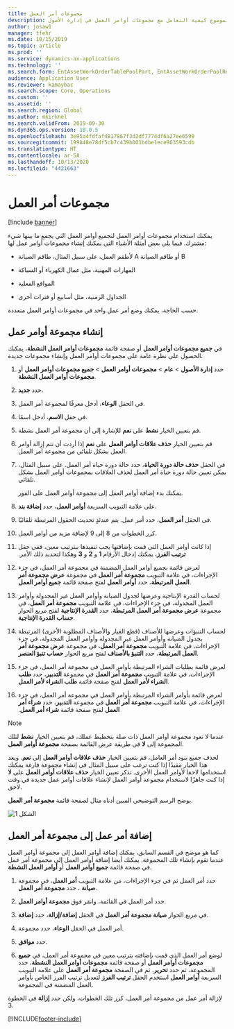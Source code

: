 ```yaml
---
title: مجموعات أمر العمل
description: يصف هذا الموضوع كيفية التعامل مع مجموعات أوامر العمل في إدارة الأصول.
author: josaw1
manager: tfehr
ms.date: 10/15/2019
ms.topic: article
ms.prod: ''
ms.service: dynamics-ax-applications
ms.technology: ''
ms.search.form: EntAssetWorkOrderTablePoolPart, EntAssetWorkOrderPoolReferenceInfoPart, EntAssetWorkOrderPool, EntAssetWorkOrderPoolPreviewPart
audience: Application User
ms.reviewer: kamaybac
ms.search.scope: Core, Operations
ms.custom: ''
ms.assetid: ''
ms.search.region: Global
ms.author: mkirknel
ms.search.validFrom: 2019-09-30
ms.dyn365.ops.version: 10.0.5
ms.openlocfilehash: 3e95a4fdfaf4817867f3d2df7774df6a27ee6599
ms.sourcegitcommit: 199848e78df5cb7c439b001bdbe1ece963593cdb
ms.translationtype: HT
ms.contentlocale: ar-SA
ms.lasthandoff: 10/13/2020
ms.locfileid: "4421663"
---
```

# <a name="work-order-pools"></a>مجموعات أمر العمل

[!include [banner](../../includes/banner.md)]


يمكنك استخدام مجموعات أوامر العمل لتجميع أوامر العمل التي يجمع ما بينها شيء مشترك. فيما يلي بعض أمثلة الأشياء التي يمكنك إنشاء مجموعات أوامر عمل لها:

- لأطقم العمل، على سبيل المثال، طاقم الصيانة A أو طاقم الصيانة B  

- المهارات المهنية، مثل عمال الكهرباء أو السباكة  

- المواقع الفعلية  

- الجداول الزمنية، مثل أسابيع أو فترات أخرى  

حسب الحاجة، يمكنك وضع أمر عمل واحد في مجموعات أوامر العمل متعددة.


## <a name="create-a-work-order-pool"></a>إنشاء مجموعة أوامر عمل

في **جميع مجموعات أوامر العمل** أو صفحة قائمة **مجموعات أوامر العمل النشطة**، يمكنك الحصول على نظرة عامة على مجموعات أوامر العمل وإنشاء مجموعات جديدة.

1. حدد **إدارة الأصول** > **عام** > **مجموعات أوامر العمل** > **جميع مجموعات أوامر العمل** أو **مجموعات أوامر العمل النشطة**.

2. حدد **جديد**.

3. في الحقل **الوعاء**، أدخل معرفًا لمجموعة أمر العمل.

4. في حقل **الاسم**، أدخل اسمًا.

5. قم بتعيين الخيار **نشط** على **نعم** للإشارة إلى أن مجموعة أمر العمل نشطة.

6. قم بتعيين الخيار **حذف علاقات أوامر العمل** على **نعم** إذا أردت أن تتم إزالة أوامر العمل بشكل تلقائي من مجموعة أمر العمل.

7. في الحقل **حذف حالة دورة الحياة**، حدد حالة دورة حياة أمر العمل. على سبيل المثال، يمكن تعيين حالة دورة حياة أمر العمل لحذف العلاقات بمجموعات أوامر العمل بشكل تلقائي.

    يمكنك بدء إضافة أوامر العمل إلى مجموعة أوامر العمل على الفور.

8. على علامة التبويب السريعة **أوامر العمل**، حدد **إضافة بند**.

9. في الحقل **أمر العمل**، حدد أمر عمل. يتم عندئذٍ تحديث الحقول المرتبطة تلقائيًا.

10. كرر الخطوات من 8 إلى 9 لإضافة مزيد من أوامر العمل.

11. إذا كانت أوامر العمل التي قمت بإضافتها يجب تنفيذها ببترتيب معين، ففي حقل **‏‫ترتيب الفرز**، يمكنك إدخال الأرقام **1** و **2** و **3** وهكذا لتحديد ذلك الأمر.

12. لعرض قائمة بجميع أوامر العمل المضمنة في مجموعة أمر العمل، في جزء الإجراءات، في علامة التبويب **مجموعة أمر العمل** في مجموعة **عرض مجموعة أمر العمل المرتبطة**، حدد **أوامر العمل** لفتح صفحة قائمة **جميع أوامر العمل**.

13. لحساب القدرة الإنتاجية وعرضها لجدول الصيانة وأوامر العمل غير المجدولة وأوامر العمل المجدولة، في جزء الإجراءات، في علامة التبويب **مجموعة أمر العمل**، في مجموعة **عرض مجموعة أمر العمل المرتبطة**، حدد **القدرة الإنتاجية** لفتح مربع الحوار **حساب القدرة الإنتاجية**.

14. لحساب التنبؤات وعرضها للأصناف (قطع الغيار والأصناف المطلوبة الأخرى) المرتبطة بجدول الصيانة وأوامر العمل غير المجدولة وأوامر العمل المجدولة، في جزء الإجراءات، في علامة التبويب **مجموعة أمر العمل**، في مجموعة **عرض مجموعة أمر العمل المرتبطة**، حدد **‏‫التنبؤ بالأصناف‬** لفتح مربع الحوار **‏‫حساب تنبؤ العنصر‬**.

15. لعرض قائمة بطلبات الشراء المرتبطة بأوامر العمل في مجموعة أمر العمل، في جزء الإجراءات، في علامة التبويب **مجموعة أمر العمل** في مجموعة **التدبير‬**، حدد **‏‫طلب الشراء لأمر العمل‬** لفتح صفحة قائمة **‏‫طلب الشراء لأمر العمل‬**.

16. لعرض قائمة بأوامر الشراء المرتبطة بأوامر العمل في مجموعة أمر العمل، في جزء الإجراءات، في علامة التبويب **مجموعة أمر العمل** في مجموعة **التدبير‬**، حدد **‏‫‏‫شراء أمر العمل‬** لفتح صفحة قائمة **‏‫‏‫شراء أمر العمل‬**.

>[!NOTE]
>عندما لا تعود مجموعة أوامر العمل ذات صلة بتخطيط عملك، قم بتعيين الخيار **نشط** لتلك المجموعة إلى **لا** في طريقة عرض القائمة بصفحة **مجموعة أوامر العمل**.

لحذف جميع بنود أمر العامل، قم بتعيين الخيار **حذف علاقات أوامر العمل** إلى **نعم**. ويعد هذا الخيار مفيدًا إذا كنت ترغب على سبيل المثال في إنشاء مجموعة فارغة يمكنك استخدامها لاحقا لأوامر العمل الأخرى. تذكر تعيين الخيار **حذف علاقات أوامر العمل** على **لا** إذا كنت جاهزًا لاستخدام مجموعة أوامر العمل لإنشاء علاقات أوامر عمل جديدة في وقت لاحق.

يوضح الرسم التوضيحي المبين أدناه مثال لصفحة قائمة **مجموعة أمر العمل‬**.

![الشكل 1](media/22-work-orders.png)


## <a name="add-a-work-order-to-a-work-order-pool"></a>إضافة أمر عمل إلى مجموعة أمر العمل

كما هو موضح في القسم السابق، يمكنك إضافة أوامر العمل إلى مجموعة أوامر العمل عندما تقوم بإنشاء تلك المجموعة. يمكنك أيضا إضافة أوامر العمل إلى مجموعة أمر عمل في صفحة قائمة **جميع أوامر العمل** أو  **أوامر العمل النشطة**.

1. حدد أمر العمل ثم في جزء الإجراءات، من علامة التبويب **أمر العمل**، في مجموعة **صيانة‬** ، حدد **مجموعة أمر العمل**.

2. حدد أمر العمل في القائمة، وانقر فوق **مجموعة أوامر العمل**.

3. في مربع الحوار **صيانة مجموعة أمر العمل** في الحقل **إضافة/إزالة**، حدد **إضافة**.

4. في الحقل **الوعاء**، حدد مجموعة‏‎ أمر العمل.

5. حدد **موافق**.

6. لوضع أمر العمل الذي قمت بإضافته بترتيب معين في مجموعة أمر العمل، في **جميع مجموعات أوامر العمل** أو صفحة قائمة **‏‫مجموعات أوامر العمل النشطة‬**، حدد المجموعة، ثم حدد **تحرير**. ثم في الصفحة **مجموعة أمر العمل** على علامة التبويب السريعة **أوامر العمل** استخدم الحقل **ترتيب الفرز** لتعديل ترتيب الفرز الخاص بأوامر العمل المضمنة في المجموعة.

لإزالة أمر عمل من مجموعة أمر العمل، كرر تلك الخطوات، ولكن حدد **إزالة** في الخطوة 3.



[!INCLUDE[footer-include](../../../includes/footer-banner.md)]